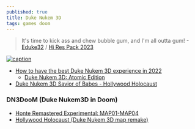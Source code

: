 ```yaml
---
published: true
title: Duke Nukem 3D
tags: games doom
---
```

> It's time to kick ass and chew bubble gum, and I'm all outta gum!  - [Eduke32](http://www.eduke32.com/) / [Hi Res Pack 2023](https://www.youtube.com/watch?v=rYN2S7BuCoI)

[![caption](https://external-content.duckduckgo.com/iu/?u=https%3A%2F%2Ftse3.mm.bing.net%2Fth%3Fid%3DOIP.vg5mMp1juNROFFStkKWmDQHaEo%26pid%3DApi&f=1&ipt=dc009277702d88e9486c1ff4d0405a1b1489b1b4273cb7d9bbc630642be734a2&ipo=images)](https://duckduckgo.com/?t=lm&q=Duke+Nukem+3D+&iax=images&ia=images)

- [How to have the best Duke Nukem 3D experience in 2022](https://www.pcgamer.com/duke-nukem-3d-mods-setup-guide/)
	- [Duke Nukem 3D: Atomic Edition](https://www.zoom-platform.com/product/duke-nukem-3d-atomic-edition)
- [Duke Nukem 3D Savior of Babes - Hollywood Holocaust](https://www.youtube.com/watch?v=0GgtfHgwSu8)

###  DN3DooM (Duke Nukem3D in Doom)
- [Honte Remastered Experimental: MAP01-MAP04 ](https://www.youtube.com/watch?v=dEcaEEdOxoY)
- [Hollywood Holocaust (Duke Nukem 3D map remake) ](https://www.youtube.com/watch?v=BWutKWl2IY0)

